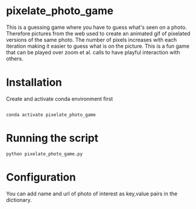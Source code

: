 # pixelate_photo_game

This is a guessing game where you have to guess what's seen on a photo. Therefore pictures from the web used to create an animated gif of pixelated versions of the same photo. The number of pixels increases with each iteration making it easier to guess what is on the picture. This is a fun game that can be played over zoom et al. calls to have playful interaction with others.

# Installation

Create and activate conda environment first
```conda env create -f requirements.yml

conda activate pixelate_photo_game
```

# Running the script
```
python pixelate_photo_game.py
```
# Configuration

You can add name and url of photo of interest as key,value pairs in the dictionary.

